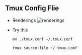 ## Tmux Config Flie

- Renderings
![renderings](https://raw.githubusercontent.com/almasgeek/tmux-config/master/tmux.png)
- Try this


      mv ./tmux.conf ~/.tmux.conf
    
      tmux source-file ~/.tmux.conf


